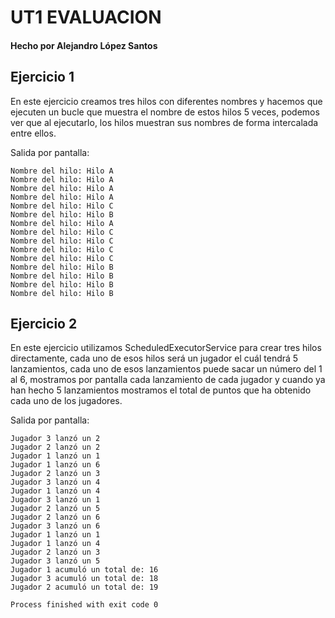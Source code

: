# UT1 EVALUACION
#### Hecho por Alejandro López Santos

## Ejercicio 1

En este ejercicio creamos tres hilos con diferentes nombres y hacemos que ejecuten un bucle que muestra el nombre de estos hilos 5 veces, podemos ver que al ejecutarlo, los hilos muestran sus nombres de forma intercalada entre ellos.

Salida por pantalla:
```
Nombre del hilo: Hilo A
Nombre del hilo: Hilo A
Nombre del hilo: Hilo A
Nombre del hilo: Hilo A
Nombre del hilo: Hilo C
Nombre del hilo: Hilo B
Nombre del hilo: Hilo A
Nombre del hilo: Hilo C
Nombre del hilo: Hilo C
Nombre del hilo: Hilo C
Nombre del hilo: Hilo C
Nombre del hilo: Hilo B
Nombre del hilo: Hilo B
Nombre del hilo: Hilo B
Nombre del hilo: Hilo B
```


## Ejercicio 2

En este ejercicio utilizamos ScheduledExecutorService para crear tres hilos directamente, cada uno de esos hilos será un jugador el cuál tendrá 5 lanzamientos, cada uno de esos lanzamientos puede sacar un número del 1 al 6, mostramos por pantalla cada lanzamiento de cada jugador y cuando ya han hecho 5 lanzamientos mostramos el total de puntos que ha obtenido cada uno  de los jugadores.

Salida por pantalla:
```
Jugador 3 lanzó un 2
Jugador 2 lanzó un 2
Jugador 1 lanzó un 1
Jugador 1 lanzó un 6
Jugador 2 lanzó un 3
Jugador 3 lanzó un 4
Jugador 1 lanzó un 4
Jugador 3 lanzó un 1
Jugador 2 lanzó un 5
Jugador 2 lanzó un 6
Jugador 3 lanzó un 6
Jugador 1 lanzó un 1
Jugador 1 lanzó un 4
Jugador 2 lanzó un 3
Jugador 3 lanzó un 5
Jugador 1 acumuló un total de: 16
Jugador 3 acumuló un total de: 18
Jugador 2 acumuló un total de: 19

Process finished with exit code 0
```